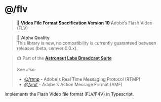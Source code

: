 # @/flv
> **[📜 Video File Format Specification Version 10](https://www.adobe.com/content/dam/acom/en/devnet/flv/video_file_format_spec_v10.pdf)**
> Adobe’s Flash Video (FLV)

> 📝 **Alpha Quality**  
> This library is new, no compatibility is currently guaranteed between 
> releases (beta, semver 0.0.x).

> 📺 Part of the [**Astronaut Labs Broadcast Suite**](https://github.com/astronautlabs/broadcast)
> 
> See also:
> - [@/rtmp](https://github.com/astronautlabs/rtmp) - Adobe's Real Time Messaging Protocol (RTMP)
> - [@/amf](https://github.com/astronautlabs/amf) - Adobe's Action Message Format (AMF)

Implements the Flash Video file format (FLV/F4V) in Typescript.
